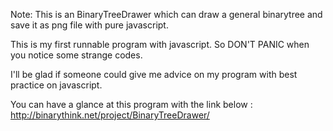 Note: This is an BinaryTreeDrawer which can draw a general binarytree and save it as png file with pure javascript.

This is my first runnable program with javascript. So DON'T PANIC when you notice some strange codes.

I'll be glad if someone could give me advice on my program with best practice on javascript.

You can have a glance at this program with the link below :
http://binarythink.net/project/BinaryTreeDrawer/